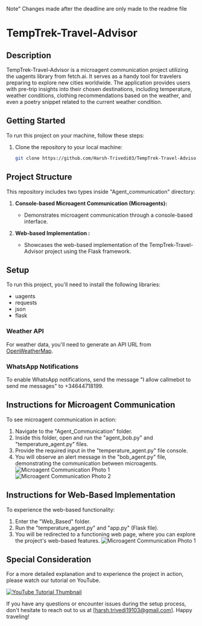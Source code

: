 Note" Changes made after the deadline are only made to the readme file
# TempTrek-Travel-Advisor



## Description
TempTrek-Travel-Advisor is a microagent communication project utilizing the uagents library from fetch.ai. It serves as a handy tool for travelers preparing to explore new cities worldwide. The application provides users with pre-trip insights into their chosen destinations, including temperature, weather conditions, clothing recommendations based on the weather, and even a poetry snippet related to the current weather condition.

## Getting Started
To run this project on your machine, follow these steps:

1. Clone the repository to your local machine:
   ```bash
   git clone https://github.com/Harsh-Trivedi03/TempTrek-Travel-Advisor.git
   
   ```


## Project Structure
This repository includes two types inside "Agent_communication" directory:

1. **Console-based Microagent Communication (Microagents):**
   - Demonstrates microagent communication through a console-based interface.

2. **Web-based Implementation :**
   - Showcases the web-based implementation of the TempTrek-Travel-Advisor project using the Flask framework.

## Setup
To run this project, you'll need to install the following libraries:

- uagents
- requests
- json
- flask

### Weather API
For weather data, you'll need to generate an API URL from [OpenWeatherMap](https://openweathermap.org/api).

### WhatsApp Notifications
To enable WhatsApp notifications, send the message "I allow callmebot to send me messages" to +34644718199.

## Instructions for Microagent Communication
To see microagent communication in action:

1. Navigate to the "Agent_Communication" folder.
2. Inside this folder, open and run the "agent_bob.py" and "temperature_agent.py" files.
3. Provide the required input in the "temperature_agent.py" file console.
4. You will observe an alert message in the "bob_agent.py" file, demonstrating the communication between microagents.
![Microagent Communication Photo 1](https://pbs.twimg.com/media/F8OD4usaoAAPmwK?format=png&name=small) ![Microagent Communication Photo 2](https://pbs.twimg.com/media/F8ODoWhaQAAXj4w?format=png&name=900x900)

## Instructions for Web-Based Implementation
To experience the web-based functionality:

1. Enter the "Web_Based" folder.
2. Run the "temperature_agent.py" and "app.py" (Flask file).
3. You will be redirected to a functioning web page, where you can explore the project's web-based features.
![Microagent Communication Photo 1](https://pbs.twimg.com/media/F8OSayeXwAAUjRr?format=jpg&name=large)

## Special Consideration
For a more detailed explanation and to experience the project in action, please watch our tutorial on YouTube.

[![YouTube Tutorial Thumbnail](https://img.youtube.com/vi/coYyrwEFJ-U/0.jpg)](https://www.youtube.com/watch?v=coYyrwEFJ-U)

If you have any questions or encounter issues during the setup process, don't hesitate to reach out to us at [harsh.trivedi19103@gmail.com]. 
Happy traveling!



